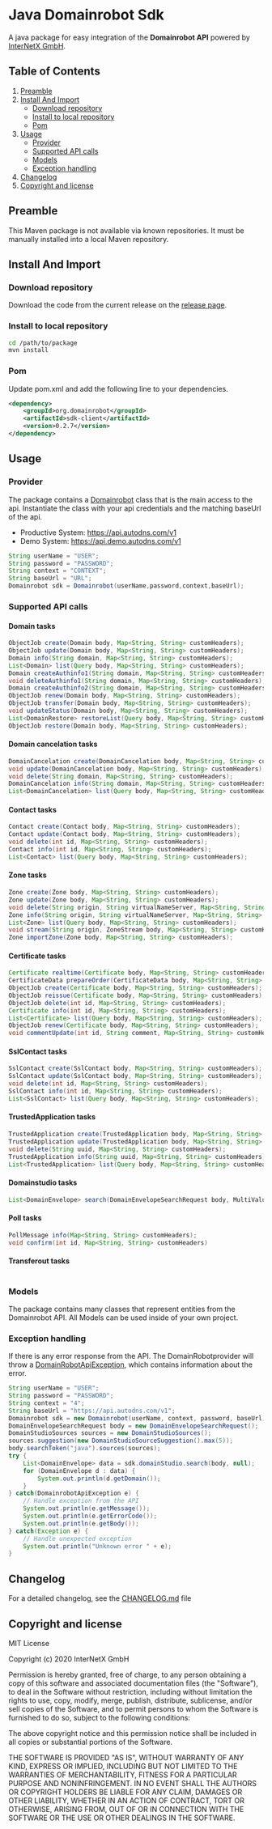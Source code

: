 # Java Domainrobot Sdk

A java package for easy integration of the **Domainrobot API** powered by [InterNetX GmbH](https://internetx.com).

## Table of Contents

1. [Preamble](#preamble)
2. [Install And Import](#install-and-import)
   * [Download repository](#download-repository)
   * [Install to local repository](#install-to-local-repository)
   * [Pom](#pom)
3. [Usage](#usage)
   * [Provider](#provider)
   * [Supported API calls](#supported-api-calls)
   * [Models](#models)
   * [Exception handling](#exception-handling)
4. [Changelog](#changelog)
5. [Copyright and license](#copyright-and-license)

## Preamble

This Maven package is not available via known repositories. It must be manually installed into a local Maven repository.

## Install And Import

### Download repository

Download the code from the current release on the [release page](https://github.com/InterNetX/java-domainrobot-sdk/releases).

### Install to local repository

```bash
cd /path/to/package
mvn install
```

### Pom

Update pom.xml and add the following line to your dependencies.

```xml
<dependency>
    <groupId>org.domainrobot</groupId>
    <artifactId>sdk-client</artifactId>
    <version>0.2.7</version>
</dependency>
```

## Usage

### Provider

The package contains a [Domainrobot](/src/main/java/org/domainrobot/java_domainrobot_sdk/Domainrobot.java) class that is the main access to the api. Instantiate the class with your api credentials and the matching baseUrl of the api.

* Productive System: <https://api.autodns.com/v1>
* Demo System: <https://api.demo.autodns.com/v1>

```java
String userName = "USER";
String password = "PASSWORD";
String context = "CONTEXT";
String baseUrl = "URL";
Domainrobot sdk = Domainrobot(userName,password,context,baseUrl);
```

### Supported API calls

#### Domain tasks

```java
ObjectJob create(Domain body, Map<String, String> customHeaders);
ObjectJob update(Domain body, Map<String, String> customHeaders);
Domain info(String domain, Map<String, String> customHeaders);
List<Domain> list(Query body, Map<String, String> customHeaders);
Domain createAuthinfo1(String domain, Map<String, String> customHeaders);
void deleteAuthinfo1(String domain, Map<String, String> customHeaders);
Domain createAuthinfo2(String domain, Map<String, String> customHeaders);
ObjectJob renew(Domain body, Map<String, String> customHeaders);
ObjectJob transfer(Domain body, Map<String, String> customHeaders);
void updateStatus(Domain body, Map<String, String> customHeaders);
List<DomainRestore> restoreList(Query body, Map<String, String> customHeaders);
ObjectJob restore(Domain body, Map<String, String> customHeaders);
```

#### Domain cancelation tasks

```java
DomainCancelation create(DomainCancelation body, Map<String, String> customHeaders);
void update(DomainCancelation body, Map<String, String> customHeaders);
void delete(String domain, Map<String, String> customHeaders);
DomainCancelation info(String domain, Map<String, String> customHeaders);
List<DomainCancelation> list(Query body, Map<String, String> customHeaders);
```

#### Contact tasks

```java
Contact create(Contact body, Map<String, String> customHeaders);
Contact update(Contact body, Map<String, String> customHeaders);
void delete(int id, Map<String, String> customHeaders);
Contact info(int id, Map<String, String> customHeaders);
List<Contact> list(Query body, Map<String, String> customHeaders);
```

#### Zone tasks

```java
Zone create(Zone body, Map<String, String> customHeaders);
Zone update(Zone body, Map<String, String> customHeaders);
void delete(String origin, String virtualNameServer, Map<String, String> customHeaders);
Zone info(String origin, String virtualNameServer, Map<String, String> customHeaders);
List<Zone> list(Query body, Map<String, String> customHeaders);
void stream(String origin, ZoneStream body, Map<String, String> customHeaders);
Zone importZone(Zone body, Map<String, String> customHeaders);
```

#### Certificate tasks

```java
Certificate realtime(Certificate body, Map<String, String> customHeaders);
CertificateData prepareOrder(CertificateData body, Map<String, String> customHeaders);
ObjectJob create(Certificate body, Map<String, String> customHeaders);
ObjectJob reissue(Certificate body, Map<String, String> customHeaders);
ObjectJob delete(int id, Map<String, String> customHeaders);
Certificate info(int id, Map<String, String> customHeaders);
List<Certificate> list(Query body, Map<String, String> customHeaders);
ObjectJob renew(Certificate body, Map<String, String> customHeaders);
void commentUpdate(int id, String comment, Map<String, String> customHeaders);
```

#### SslContact tasks

```java
SslContact create(SslContact body, Map<String, String> customHeaders);
SslContact update(SslContact body, Map<String, String> customHeaders);
void delete(int id, Map<String, String> customHeaders);
SslContact info(int id, Map<String, String> customHeaders);
List<SslContact> list(Query body, Map<String, String> customHeaders);
```

#### TrustedApplication tasks

```java
TrustedApplication create(TrustedApplication body, Map<String, String> customHeaders);
TrustedApplication update(TrustedApplication body, Map<String, String> customHeaders);
void delete(String uuid, Map<String, String> customHeaders);
TrustedApplication info(String uuid, Map<String, String> customHeaders);
List<TrustedApplication> list(Query body, Map<String, String> customHeaders);
```

#### Domainstudio tasks

```java
List<DomainEnvelope> search(DomainEnvelopeSearchRequest body, MultiValueMap<String, String> customHeaders);
```

#### Poll tasks

```java
PollMessage info(Map<String, String> customHeaders);
void confirm(int id, Map<String, String> customHeaders)
```

#### Transferout tasks

```java

```

### Models

The package contains many classes that represent entities from the Domainrobot API. All Models can be used inside of your own project.

### Exception handling

If there is any error response from the API. The DomainRobotprovider will throw a [DomainRobotApiException](/lib/src/model/exception/DomainRobotApiException.dart), which contains information about the error.

```java
String userName = "USER";
String password = "PASSWORD";
String context = "4";
String baseUrl = "https://api.autodns.com/v1";
Domainrobot sdk = new Domainrobot(userName, context, password, baseUrl);
DomainEnvelopeSearchRequest body = new DomainEnvelopeSearchRequest();
DomainStudioSources sources = new DomainStudioSources();
sources.suggestion(new DomainStudioSourceSuggestion().max(5));
body.searchToken("java").sources(sources);
try {
    List<DomainEnvelope> data = sdk.domainStudio.search(body, null);
    for (DomainEnvelope d : data) {
        System.out.println(d.getDomain());
    }
} catch(DomainrobotApiException e) {
    // Handle exception from the API
    System.out.println(e.getMessage());
    System.out.println(e.getErrorCode());
    System.out.println(e.getBody());
} catch(Exception e) {
    // Handle unexpected exception
    System.out.println("Unknown error " + e);
}
```

## Changelog

For a detailed changelog, see the [CHANGELOG.md](CHANGELOG.md) file

## Copyright and license

MIT License

Copyright (c) 2020 InterNetX GmbH

Permission is hereby granted, free of charge, to any person obtaining a copy
of this software and associated documentation files (the "Software"), to deal
in the Software without restriction, including without limitation the rights
to use, copy, modify, merge, publish, distribute, sublicense, and/or sell
copies of the Software, and to permit persons to whom the Software is
furnished to do so, subject to the following conditions:

The above copyright notice and this permission notice shall be included in all
copies or substantial portions of the Software.

THE SOFTWARE IS PROVIDED "AS IS", WITHOUT WARRANTY OF ANY KIND, EXPRESS OR
IMPLIED, INCLUDING BUT NOT LIMITED TO THE WARRANTIES OF MERCHANTABILITY,
FITNESS FOR A PARTICULAR PURPOSE AND NONINFRINGEMENT. IN NO EVENT SHALL THE
AUTHORS OR COPYRIGHT HOLDERS BE LIABLE FOR ANY CLAIM, DAMAGES OR OTHER
LIABILITY, WHETHER IN AN ACTION OF CONTRACT, TORT OR OTHERWISE, ARISING FROM,
OUT OF OR IN CONNECTION WITH THE SOFTWARE OR THE USE OR OTHER DEALINGS IN THE
SOFTWARE.
